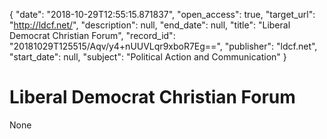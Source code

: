 {
  "date": "2018-10-29T12:55:15.871837", 
  "open_access": true, 
  "target_url": "http://ldcf.net/", 
  "description": null, 
  "end_date": null, 
  "title": "Liberal Democrat Christian Forum", 
  "record_id": "20181029T125515/Aqv/y4+nUUVLqr9xboR7Eg==", 
  "publisher": "ldcf.net", 
  "start_date": null, 
  "subject": "Political Action and Communication"
}

# Liberal Democrat Christian Forum

None